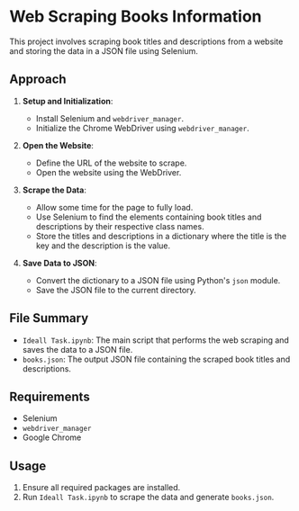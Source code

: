 # Web Scraping Books Information

This project involves scraping book titles and descriptions from a website and storing the data in a JSON file using Selenium.

## Approach

1. **Setup and Initialization**:
   - Install Selenium and `webdriver_manager`.
   - Initialize the Chrome WebDriver using `webdriver_manager`.

2. **Open the Website**:
   - Define the URL of the website to scrape.
   - Open the website using the WebDriver.

3. **Scrape the Data**:
   - Allow some time for the page to fully load.
   - Use Selenium to find the elements containing book titles and descriptions by their respective class names.
   - Store the titles and descriptions in a dictionary where the title is the key and the description is the value.

4. **Save Data to JSON**:
   - Convert the dictionary to a JSON file using Python's `json` module.
   - Save the JSON file to the current directory.

## File Summary

- `Ideall Task.ipynb`: The main script that performs the web scraping and saves the data to a JSON file.
- `books.json`: The output JSON file containing the scraped book titles and descriptions.

## Requirements

- Selenium
- `webdriver_manager`
- Google Chrome

## Usage

1. Ensure all required packages are installed.
2. Run `Ideall Task.ipynb` to scrape the data and generate `books.json`.

